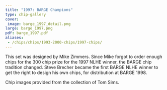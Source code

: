 ```yaml
---
title: "1997: BARGE Champions"
type: chip-gallery
cover:
 image: barge_1997_detail.png
large: barge_1997.png
pdf: barge_1997.pdf
aliases:
 - /chips/chips/1993-2000-chips/1997-chips/
---
```


This set was designed by Mike Zimmers. Since Mike forgot to order enough chips
for the 300 chip prize for the 1997 NLHE winner, the BARGE chip tradition
changed. Steve Brecher became the first BARGE NLHE winner to get the right to
design his own chips, for distribution at BARGE 1998.

Chip images provided from the collection of Tom Sims.
